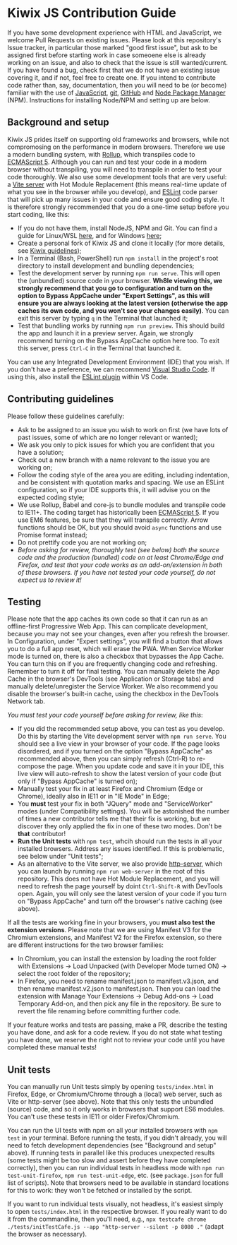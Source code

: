 # Kiwix JS Contribution Guide

If you have some development experience with HTML and JavaScript, we welcome Pull Requests on existing issues. Please look at this repository's Issue tracker,
in particular those marked "good first issue", but ask to be assigned first before starting work in case someoene else is already working on an issue, and also
to check that the issue is still wanted/current. If you have found a bug, check first that we do not have an existing issue covering it, and if not, feel free to
create one. If you intend to contribute code rather than, say, documentation, then you will need to be (or become) familiar with the use of
[JavaScript](https://developer.mozilla.org/en-US/docs/Web/JavaScript), [git](https://developer.mozilla.org/en-US/docs/Learn/Tools_and_testing/GitHub),
[GitHub](https://developer.mozilla.org/en-US/docs/Learn/Tools_and_testing/GitHub) and
[Node Package Manager](https://nodejs.dev/en/learn/an-introduction-to-the-npm-package-manager/) (NPM). Instructions for installing Node/NPM and setting up are below.

## Background and setup

Kiwix JS prides itself on supporting old frameworks and browsers, while not compromosing on the performance in modern browsers. Therefore we use a modern bundling
system, with [Rollup](https://rollupjs.org/), which transpiles code to [ECMAScript 5](https://caniuse.com/es5). Although you can run and test your code in a modern
browser without transpiling, you will need to transpile in order to test your code thoroughly. We also use some development tools that are very useful:
a [Vite server](https://vitejs.dev/) with Hot Module Replacement (this means real-time update of what you see in the browser while you develop), and
[ESLint](https://eslint.org/) code parser that will pick up many issues in your code and ensure good coding style. It is therefore strongly recommended that you
do a one-time setup before you start coding, like this:

* If you do not have them, install NodeJS, NPM and Git. You can find a guide for Linux/WSL [here](https://learn.microsoft.com/en-us/windows/dev-environment/javascript/nodejs-on-wsl#install-nvm-nodejs-and-npm),
  and for Windows [here](https://learn.microsoft.com/en-us/windows/dev-environment/javascript/nodejs-on-windows);
* Create a personal fork  of Kiwix JS and clone it locally (for more details, see [Kiwix guidelines](https://github.com/kiwix/overview/blob/main/CONTRIBUTING.md));
* In a Terminal (Bash, PowerShell) run `npm install` in the project's root directory to install development and bundling dependencies;
* Test the development server by running `npm run serve`. This will open the (unbundled) source code in your browser. **Wh8le viewing this, we strongly recommend
  that you go to configuration and turn on the option to Bypass AppCache under "Expert Settings", as this will ensure you are always looking at the latest version
  (otherwise the app caches its own code, and you won't see your changes easily)**. You can exit this server by typing `q` in the Terminal that launched it;
* Test that bundling works by running `npm run preview`. This should build the app and launch it in a preview server. Again, we strongly recommend turning on the
  Bypass AppCache option here too. To exit this server, press `Ctrl-C` in the Terminal that launched it.

You can use any Integrated Development Environment (IDE) that you wish. If you don't have a preference, we can recommend [Visual Studio Code](https://code.visualstudio.com/).
If using this, also install the [ESLint plugin](https://marketplace.visualstudio.com/items?itemName=dbaeumer.vscode-eslint) within VS Code.

## Contributing guidelines

Please follow these guidelines carefully:

* Ask to be assigned to an issue you wish to work on first (we have lots of past issues, some of which are no longer relevant or wanted);
* We ask you only to pick issues for which you are confident that you have a solution;
* Check out a new branch with a name relevant to the issue you are working on;
* Follow the coding style of the area you are editing, including indentation, and be consistent with quotation marks and spacing. We use an ESLint configuration, so if your IDE supports this, it will advise you on the expected coding style;
* We use Rollup, Babel and core-js to bundle modules and transpile code to IE11+. The coding target has historically been [ECMAScript 5](https://caniuse.com/es5). If you use EM6 features, be sure that they will transpile correctly. Arrow functions should be OK, but you should avoid `async` functions and use Promise format instead;
* Do not prettify code you are not working on;
* _Before asking for review, thoroughly *test* (see below) both the *source code* and the *production (bundled) code* on at least Chrome/Edge and Firefox, and *test that your code works as an add-on/extension* in both of these browsers. *If you have not tested your code yourself, do not expect us to review it!*_

## Testing

Please note that the app caches its own code so that it can run as an offline-first Progressive Web App. This can complicate development, because you
may not see your changes, even after you refresh the browser. In Configuration, under "Expert settings", you will find a button that allows you to do
a full app reset, which will erase the PWA. When Service Worker mode is turned on, there is also a checkbox that bypasses the App Cache. You can turn
this on if you are frequently changing code and refreshing. Remember to turn it off for final testing. You can manually delete the App Cache in
the browser's DevTools (see Application or Storage tabs) and manually delete/unregister the Service Worker. We also recommend you disable the browser's
built-in cache, using the checkbox in the DevTools Network tab.

_You must test your code yourself before asking for review, like this_:

* If you did the recommended setup above, you can test as you develop. Do this by starting the Vite development server with `npm run serve`. You should see a live view in your browser
  of your code. If the page looks disordered, and if you turned on the option "Bypass AppCache" as recommended above, then you can simply refresh (Ctrl-R) to re-compose the page. When
  you update code and save it in your IDE, this live view will auto-refresh to show the latest version of your code (but only if "Bypass AppCache" is turned on); 
* Manually test your fix in at least Firefox and Chromium (Edge or Chrome), ideally also in IE11 or in "IE Mode" in Edge;
* You **must** test your fix in both "JQuery" mode and "ServiceWorker" modes (under Compatibility settings). You will be astonished the number of times a new contributor tells me that
  their fix is working, but we discover they only applied the fix in one of these two modes. Don't be **that** contributor!
* **Run the Unit tests** with `npm test`, whcih should run the tests in all your installed browsers. Address any issues identified. If this is problematic, see below under "Unit tests";
* As an alternative to the Vite server, we also provide [http-server](https://www.npmjs.com/package/http-server), which you can launch by running `npm run web-server` in the root of
  this repository. This does not have Hot Module Replacement, and you will need to refresh the page yourself by doint `Ctrl-Shift-R` with DevTools open. Again, you will only see the latest version of your code if you turn on "Bypass AppCache" and turn off the browser's native caching (see above).

If all the tests are working fine in your browsers, you **must also test the extension versions**. Please note that we are using Manifest V3 for the Chromium extensions, and Manifest V2
for the Firefox extension, so there are different instructions for the two browser families:

* In Chromium, you can install the extension by loading the root folder with Extensions -> Load Unpacked (with Developer Mode turned ON) -> select the root folder of the repository;
* In Firefox, you need to rename manifest.json to manifest.v3.json, and then rename manifest.v2.json to manifest.json. Then you can load the extension with Manage Your Extensions -> Debug Add-ons -> Load Temporary Add-on, and then pick any file in the repository. Be sure to revert the file renaming before committing further code.

If your feature works and tests are passing, make a PR, describe the testing you have done, and ask for a code review. If you do not state what testing you have done, we reserve
the right not to review your code until you have completed these manual tests!

## Unit tests

You can manually run Unit tests simply by opening `tests/index.html` in Firefox, Edge, or Chromium/Chrome through a (local) web server, such as Vite or http-server (see above). Note
that this only tests the unbundled (source) code, and so it only works in browsers that support ES6 modules. You can't use these tests in IE11 or older Firefox/Chromium.

You can run the UI tests with npm on all your installed browsers with `npm test` in your terminal. Before running the tests, if you didn't already, you will need to fetch development
dependencies (see "Background and setup" above). If running tests in parallel like this produces unexpected results (some tests might be too slow and assert before they have completed
correctly), then you can run individual tests in headless mode with `npm run test-unit-firefox`, `npm run test-unit-edge`, etc. (see `package.json` for full list of scripts). Note that
browsers need to be available in standard locations for this to work: they won't be fetched or installed by the script.

If you want to run individual tests visually, not headless, it's easiest simply to open `tests/index.html` in the respective browser. If you really want to do it from the commandline,
then you'll need, e.g., `npx testcafe chrome ./tests/initTestCafe.js --app "http-server --silent -p 8080 ."` (adapt the browser as necessary). 
